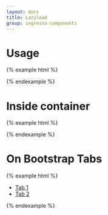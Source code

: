 ```yaml
---
layout: docs
title: Lazyload
group: ingresso-components
---
```


# Usage
{% example html %}
<div class="row">
	<div class="col-xs-12">
		<img class="img-fluid" data-original="https://ingresso-a.akamaihd.net/img/cinema/cartaz/14207_d.jpg" data-lazyload alt="">
	</div>
	<div class="col-xs-12">
		<img class="img-fluid" data-original="https://ingresso-a.akamaihd.net/img/cinema/cartaz/14207_d.jpg" data-lazyload alt="">
	</div>
</div>
{% endexample %}

# Inside container
{% example html %}
<div data-lazyload class="row">
  <div class="col-xs-6">
  	<img class="img-fluid" data-original="https://ingresso-a.akamaihd.net/img/cinema/cartaz/14207_d.jpg" alt="">
  </div>
  <div class="col-xs-6">
  	<img class="img-fluid" data-original="https://ingresso-a.akamaihd.net/img/cinema/cartaz/14207_d.jpg" alt="">
  </div>
</div>
<div data-lazyload class="row">
  <div class="col-xs-6">
  	<img class="img-fluid" data-original="https://ingresso-a.akamaihd.net/img/cinema/cartaz/14207_d.jpg" alt="">
  </div>
  <div class="col-xs-6">
  	<img class="img-fluid" data-original="https://ingresso-a.akamaihd.net/img/cinema/cartaz/14207_d.jpg" alt="">
  </div>
</div>
{% endexample %}

# On Bootstrap Tabs
{% example html %}
<!-- Nav tabs -->
<ul class="nav nav-tabs" role="tablist">
  <li class="nav-item">
    <a class="nav-link active" data-toggle="tab" href="#home" role="tab" data-lazyload>Tab 1</a>
  </li>
  <li class="nav-item">
    <a class="nav-link" data-toggle="tab" href="#profile" role="tab" data-lazyload>Tab 2</a>
  </li>
</ul>

<!-- Tab panes -->
<div class="tab-content">
  <div class="tab-pane active" id="home" role="tabpanel">
  	<div class="row">
  	  <div class="col-xs-6">
  	  	<img class="img-fluid" data-original="https://ingresso-a.akamaihd.net/img/cinema/cartaz/14207_d.jpg" alt="">
  	  </div>
  	  <div class="col-xs-6">
  	  	<img class="img-fluid" data-original="https://ingresso-a.akamaihd.net/img/cinema/cartaz/14207_d.jpg" alt="">
  	  </div>
  	</div>
  </div>
  <div class="tab-pane" id="profile" role="tabpanel">
  	<div class="row">
  	  <div class="col-xs-12">
  	  	<img class="img-fluid" data-original="https://ingresso-a.akamaihd.net/img/cinema/cartaz/14207_d.jpg" alt="">
  	  </div>
  	  <div class="col-xs-12">
  	  	<img class="img-fluid" data-original="https://ingresso-a.akamaihd.net/img/cinema/cartaz/14207_d.jpg" alt="">
  	  </div>
  	</div>
  </div>
</div>
{% endexample %}